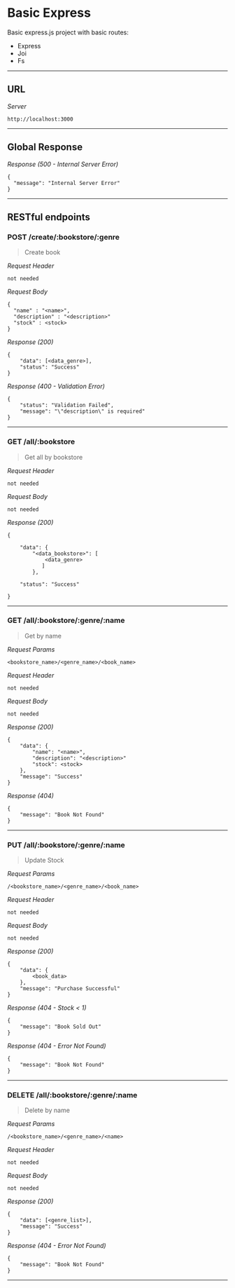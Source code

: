 # Basic Express

Basic express.js project with basic routes:

- Express
- Joi
- Fs

---

## URL

_Server_

```
http://localhost:3000
```

---

## Global Response

_Response (500 - Internal Server Error)_

```
{
  "message": "Internal Server Error"
}
```

---

## RESTful endpoints

### POST /create/:bookstore/:genre

> Create book

_Request Header_

```
not needed
```

_Request Body_

```
{
  "name" : "<name>",
  "description" : "<description>"
  "stock" : <stock>
}
```

_Response (200)_

```
{
    "data": [<data_genre>],
    "status": "Success"
}
```

_Response (400 - Validation Error)_

```
{
    "status": "Validation Failed",
    "message": "\"description\" is required"
}
```

---

### GET /all/:bookstore

> Get all by bookstore

_Request Header_

```
not needed
```

_Request Body_

```
not needed
```

_Response (200)_

```
{

    "data": {
        "<data_bookstore>": [
	        <data_genre>
	       ]
        },

    "status": "Success"

}
```

---

### GET /all/:bookstore/:genre/:name

> Get by name

_Request Params_

```
<bookstore_name>/<genre_name>/<book_name>

```

_Request Header_

```
not needed
```

_Request Body_

```
not needed
```

_Response (200)_

```
{
    "data": {
        "name": "<name>",
        "description": "<description>"
        "stock": <stock>
    },
    "message": "Success"
}
```

_Response (404)_

```
{
    "message": "Book Not Found"
}
```

---

### PUT /all/:bookstore/:genre/:name

> Update Stock

_Request Params_

```
/<bookstore_name>/<genre_name>/<book_name>
```

_Request Header_

```
not needed
```

_Request Body_

```
not needed
```

_Response (200)_

```
{
    "data": {
        <book_data>
    },
    "message": "Purchase Successful"
}
```

_Response (404 - Stock < 1)_

```
{
    "message": "Book Sold Out"
}
```

_Response (404 - Error Not Found)_

```
{
    "message": "Book Not Found"
}
```

---

### DELETE /all/:bookstore/:genre/:name

> Delete by name

_Request Params_

```
/<bookstore_name>/<genre_name>/<name>
```

_Request Header_

```
not needed
```

_Request Body_

```
not needed
```

_Response (200)_

```
{
    "data": [<genre_list>],
    "message": "Success"
}
```

_Response (404 - Error Not Found)_

```
{
    "message": "Book Not Found"
}
```

---
